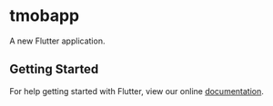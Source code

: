 # tmobapp

A new Flutter application.

## Getting Started

For help getting started with Flutter, view our online
[documentation](https://flutter.io/).
